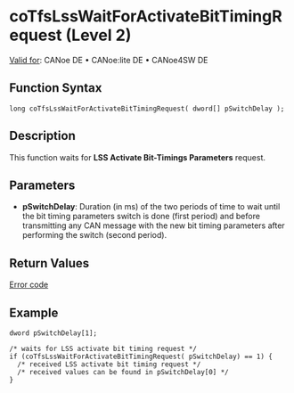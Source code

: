 # coTfsLssWaitForActivateBitTimingRequest (Level 2)

[Valid for](../../../../Shared/FeatureAvailability.md): CANoe DE • CANoe:lite DE • CANoe4SW DE

## Function Syntax

```plaintext
long coTfsLssWaitForActivateBitTimingRequest( dword[] pSwitchDelay );
```

## Description

This function waits for **LSS Activate Bit-Timings Parameters** request.

## Parameters

- **pSwitchDelay**: Duration (in ms) of the two periods of time to wait until the bit timing parameters switch is done (first period) and before transmitting any CAN message with the new bit timing parameters after performing the switch (second period).

## Return Values

[Error code](../CAPLfunctionsCANopenNLTFSErrorCodes.md)

## Example

```plaintext
dword pSwitchDelay[1];

/* waits for LSS activate bit timing request */
if (coTfsLssWaitForActivateBitTimingRequest( pSwitchDelay) == 1) {
  /* received LSS activate bit timing request */
  /* received values can be found in pSwitchDelay[0] */
}
```
